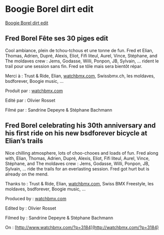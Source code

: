 # Boogie Borel dirt edit

<!-- Stéphane Bachmann -->

[Boogie Borel dirt edit](https://vimeo.com/4919675)

## Fred Borel Fête ses 30 piges edit

Cool ambiance, plein de tchou-tchous et une tonne de fun. Fred et Elian, Thomas, Adrien, Dupré, Alexis, Eliot, Fifi liteul, Aurel, Vince, Stéphane, and The moldaves crew : Jems, Godasse, Willi, Ponpon, JB, Sylvain, ... rident le trail pour une session sans fin. Fred se tôle mais sera bientôt répar.

Merci à : Trust & Ride, Elian, [watchbmx.com](http://watchbmx.com/), Swissbmx.ch, les moldaves, bsdforever, Boogie music, ...

Produit par : [watchbmx.com](http://watchbmx.com/)

Edité par : Olivier Rosset

Filmé par : Sandrine Depeyre & Stéphane Bachmann

## Fred Borel celebrating his 30th anniversary and his first ride on his new bsdforever bicycle at Elian’s trails

Nice chilling atmosphere, lots of choo-chooes and loads of fun. Fred along with, Elian, Thomas, Adrien, Dupré, Alexis, Eliot, Fifi liteul, Aurel, Vince, Stéphane, and The moldaves crew : Jems, Godasse, Willi, Ponpon, JB, Sylvain, ... ride the trails for an everlasting session. Fred got hurt but is already on the mend.

Thanks to : Trust & Ride, Elian, [watchbmx.com](http://watchbmx.com/), Swiss BMX Freestyle, les moldaves, bsdforever, Boogie music, ...

Produced by : [watchbmx.com](http://watchbmx.com/)

Edited by : Olivier Rosset

Filmed by : Sandrine Depeyre & Stéphane Bachmann

On : [http://www.watchbmx.com/?p=3184](http://watchbmx.com/?p=3184)
